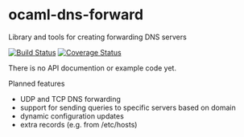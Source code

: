 # ocaml-dns-forward
Library and tools for creating forwarding DNS servers

[![Build Status](https://travis-ci.org/djs55/ocaml-dns-forward.png?branch=master)](https://travis-ci.org/djs55/ocaml-dns-forward) [![Coverage Status](https://coveralls.io/repos/djs55/ocaml-dns-forward/badge.png?branch=master)](https://coveralls.io/r/djs55/ocaml-dns-forward?branch=master)

There is no API documention or example code yet.

Planned features

- UDP and TCP DNS forwarding
- support for sending queries to specific servers based on domain
- dynamic configuration updates
- extra records (e.g. from /etc/hosts)

